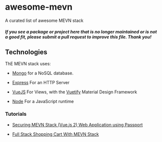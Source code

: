 # awesome-mevn
A curated list of awesome MEVN stack

#### *If you see a package or project here that is no longer maintained or is not a good fit, please submit a pull request to improve this file. Thank you!*


## Technologies
ThE MEVN stack uses:

* [Mongo](https://www.mongodb.com/) for a NoSQL database.

* [Express](https://expressjs.com/) For an HTTP Server

* [VueJS](https://vuejs.org/) For Views, with the [Vuetify](https://vuetifyjs.com/) Material Design Framework

* [Node](https://nodejs.org/en/) For a JavaScript runtime

### Tutorials

* [Securing MEVN Stack (Vue.js 2) Web Application using Passport](https://www.djamware.com/post/5ac8338780aca714d19d5b9e/securing-mevn-stack-vuejs-2-web-application-using-passport)

* [Full Stack Shopping Cart With MEVN Stack ](https://medium.com/@jaouad_45834/full-stack-shopping-cart-with-mevn-stack-part-1-89dae1f35378)
